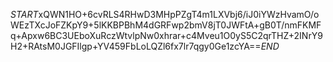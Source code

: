 $START$xQWN1HO+6cvRLS4RHwD3MHpPZgT4m1LXVbj6/iJ0iYWzHvamO/oWEzTXcJoFZKpY9+5lKKBPBhM4dGRFwp2bmV8jT0JWFtA+gB0T/nmFKMFq+Apxw6BC3UEboXuRczWtvlpNw0xhrar+c4Mveu1O0yS5C2qrTHZ+2INrY9H2+RAtsM0JGFIlgp+YV459FbLoLQZl6fx7lr7qgy0Ge1zcYA==$END$